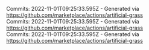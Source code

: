 Commits: 2022-11-01T09:25:33.595Z - Generated via https://github.com/marketplace/actions/artificial-grass
<br>
Commits: 2022-11-01T09:25:33.595Z - Generated via https://github.com/marketplace/actions/artificial-grass
<br>
Commits: 2022-11-01T09:25:33.595Z - Generated via https://github.com/marketplace/actions/artificial-grass
<br>
